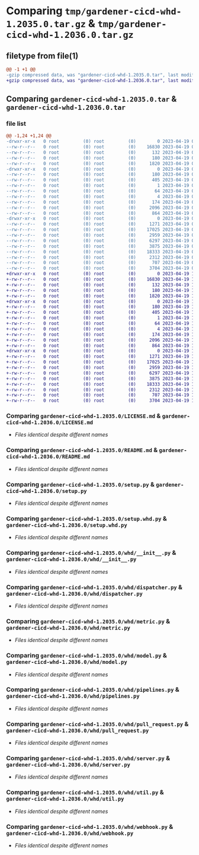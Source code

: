 # Comparing `tmp/gardener-cicd-whd-1.2035.0.tar.gz` & `tmp/gardener-cicd-whd-1.2036.0.tar.gz`

## filetype from file(1)

```diff
@@ -1 +1 @@
-gzip compressed data, was "gardener-cicd-whd-1.2035.0.tar", last modified: Wed Apr 19 09:52:34 2023, max compression
+gzip compressed data, was "gardener-cicd-whd-1.2036.0.tar", last modified: Wed Apr 19 12:00:51 2023, max compression
```

## Comparing `gardener-cicd-whd-1.2035.0.tar` & `gardener-cicd-whd-1.2036.0.tar`

### file list

```diff
@@ -1,24 +1,24 @@
-drwxr-xr-x   0 root         (0) root         (0)        0 2023-04-19 09:52:34.831926 gardener-cicd-whd-1.2035.0/
--rw-r--r--   0 root         (0) root         (0)    16830 2023-04-19 09:51:32.000000 gardener-cicd-whd-1.2035.0/LICENSE.md
--rw-r--r--   0 root         (0) root         (0)      132 2023-04-19 09:51:32.000000 gardener-cicd-whd-1.2035.0/NOTICE.md
--rw-r--r--   0 root         (0) root         (0)      180 2023-04-19 09:52:34.831926 gardener-cicd-whd-1.2035.0/PKG-INFO
--rw-r--r--   0 root         (0) root         (0)     1820 2023-04-19 09:51:32.000000 gardener-cicd-whd-1.2035.0/README.md
-drwxr-xr-x   0 root         (0) root         (0)        0 2023-04-19 09:52:34.827926 gardener-cicd-whd-1.2035.0/gardener_cicd_whd.egg-info/
--rw-r--r--   0 root         (0) root         (0)      180 2023-04-19 09:52:34.000000 gardener-cicd-whd-1.2035.0/gardener_cicd_whd.egg-info/PKG-INFO
--rw-r--r--   0 root         (0) root         (0)      405 2023-04-19 09:52:34.000000 gardener-cicd-whd-1.2035.0/gardener_cicd_whd.egg-info/SOURCES.txt
--rw-r--r--   0 root         (0) root         (0)        1 2023-04-19 09:52:34.000000 gardener-cicd-whd-1.2035.0/gardener_cicd_whd.egg-info/dependency_links.txt
--rw-r--r--   0 root         (0) root         (0)       64 2023-04-19 09:52:34.000000 gardener-cicd-whd-1.2035.0/gardener_cicd_whd.egg-info/requires.txt
--rw-r--r--   0 root         (0) root         (0)        4 2023-04-19 09:52:34.000000 gardener-cicd-whd-1.2035.0/gardener_cicd_whd.egg-info/top_level.txt
--rw-r--r--   0 root         (0) root         (0)      174 2023-04-19 09:52:34.831926 gardener-cicd-whd-1.2035.0/setup.cfg
--rw-r--r--   0 root         (0) root         (0)     2096 2023-04-19 09:51:32.000000 gardener-cicd-whd-1.2035.0/setup.py
--rw-r--r--   0 root         (0) root         (0)      864 2023-04-19 09:51:32.000000 gardener-cicd-whd-1.2035.0/setup.whd.py
-drwxr-xr-x   0 root         (0) root         (0)        0 2023-04-19 09:52:34.831926 gardener-cicd-whd-1.2035.0/whd/
--rw-r--r--   0 root         (0) root         (0)     1271 2023-04-19 09:51:32.000000 gardener-cicd-whd-1.2035.0/whd/__init__.py
--rw-r--r--   0 root         (0) root         (0)    17025 2023-04-19 09:51:32.000000 gardener-cicd-whd-1.2035.0/whd/dispatcher.py
--rw-r--r--   0 root         (0) root         (0)     2959 2023-04-19 09:51:32.000000 gardener-cicd-whd-1.2035.0/whd/metric.py
--rw-r--r--   0 root         (0) root         (0)     6297 2023-04-19 09:51:32.000000 gardener-cicd-whd-1.2035.0/whd/model.py
--rw-r--r--   0 root         (0) root         (0)     3875 2023-04-19 09:51:32.000000 gardener-cicd-whd-1.2035.0/whd/pipelines.py
--rw-r--r--   0 root         (0) root         (0)    18333 2023-04-19 09:51:32.000000 gardener-cicd-whd-1.2035.0/whd/pull_request.py
--rw-r--r--   0 root         (0) root         (0)     2312 2023-04-19 09:51:32.000000 gardener-cicd-whd-1.2035.0/whd/server.py
--rw-r--r--   0 root         (0) root         (0)      707 2023-04-19 09:51:32.000000 gardener-cicd-whd-1.2035.0/whd/util.py
--rw-r--r--   0 root         (0) root         (0)     3704 2023-04-19 09:51:32.000000 gardener-cicd-whd-1.2035.0/whd/webhook.py
+drwxr-xr-x   0 root         (0) root         (0)        0 2023-04-19 12:00:51.456726 gardener-cicd-whd-1.2036.0/
+-rw-r--r--   0 root         (0) root         (0)    16830 2023-04-19 11:59:57.000000 gardener-cicd-whd-1.2036.0/LICENSE.md
+-rw-r--r--   0 root         (0) root         (0)      132 2023-04-19 11:59:57.000000 gardener-cicd-whd-1.2036.0/NOTICE.md
+-rw-r--r--   0 root         (0) root         (0)      180 2023-04-19 12:00:51.456726 gardener-cicd-whd-1.2036.0/PKG-INFO
+-rw-r--r--   0 root         (0) root         (0)     1820 2023-04-19 11:59:57.000000 gardener-cicd-whd-1.2036.0/README.md
+drwxr-xr-x   0 root         (0) root         (0)        0 2023-04-19 12:00:51.452726 gardener-cicd-whd-1.2036.0/gardener_cicd_whd.egg-info/
+-rw-r--r--   0 root         (0) root         (0)      180 2023-04-19 12:00:51.000000 gardener-cicd-whd-1.2036.0/gardener_cicd_whd.egg-info/PKG-INFO
+-rw-r--r--   0 root         (0) root         (0)      405 2023-04-19 12:00:51.000000 gardener-cicd-whd-1.2036.0/gardener_cicd_whd.egg-info/SOURCES.txt
+-rw-r--r--   0 root         (0) root         (0)        1 2023-04-19 12:00:51.000000 gardener-cicd-whd-1.2036.0/gardener_cicd_whd.egg-info/dependency_links.txt
+-rw-r--r--   0 root         (0) root         (0)       64 2023-04-19 12:00:51.000000 gardener-cicd-whd-1.2036.0/gardener_cicd_whd.egg-info/requires.txt
+-rw-r--r--   0 root         (0) root         (0)        4 2023-04-19 12:00:51.000000 gardener-cicd-whd-1.2036.0/gardener_cicd_whd.egg-info/top_level.txt
+-rw-r--r--   0 root         (0) root         (0)      174 2023-04-19 12:00:51.456726 gardener-cicd-whd-1.2036.0/setup.cfg
+-rw-r--r--   0 root         (0) root         (0)     2096 2023-04-19 11:59:57.000000 gardener-cicd-whd-1.2036.0/setup.py
+-rw-r--r--   0 root         (0) root         (0)      864 2023-04-19 11:59:57.000000 gardener-cicd-whd-1.2036.0/setup.whd.py
+drwxr-xr-x   0 root         (0) root         (0)        0 2023-04-19 12:00:51.456726 gardener-cicd-whd-1.2036.0/whd/
+-rw-r--r--   0 root         (0) root         (0)     1271 2023-04-19 11:59:57.000000 gardener-cicd-whd-1.2036.0/whd/__init__.py
+-rw-r--r--   0 root         (0) root         (0)    17025 2023-04-19 11:59:57.000000 gardener-cicd-whd-1.2036.0/whd/dispatcher.py
+-rw-r--r--   0 root         (0) root         (0)     2959 2023-04-19 11:59:57.000000 gardener-cicd-whd-1.2036.0/whd/metric.py
+-rw-r--r--   0 root         (0) root         (0)     6297 2023-04-19 11:59:57.000000 gardener-cicd-whd-1.2036.0/whd/model.py
+-rw-r--r--   0 root         (0) root         (0)     3875 2023-04-19 11:59:57.000000 gardener-cicd-whd-1.2036.0/whd/pipelines.py
+-rw-r--r--   0 root         (0) root         (0)    18333 2023-04-19 11:59:57.000000 gardener-cicd-whd-1.2036.0/whd/pull_request.py
+-rw-r--r--   0 root         (0) root         (0)     2312 2023-04-19 11:59:57.000000 gardener-cicd-whd-1.2036.0/whd/server.py
+-rw-r--r--   0 root         (0) root         (0)      707 2023-04-19 11:59:57.000000 gardener-cicd-whd-1.2036.0/whd/util.py
+-rw-r--r--   0 root         (0) root         (0)     3704 2023-04-19 11:59:57.000000 gardener-cicd-whd-1.2036.0/whd/webhook.py
```

### Comparing `gardener-cicd-whd-1.2035.0/LICENSE.md` & `gardener-cicd-whd-1.2036.0/LICENSE.md`

 * *Files identical despite different names*

### Comparing `gardener-cicd-whd-1.2035.0/README.md` & `gardener-cicd-whd-1.2036.0/README.md`

 * *Files identical despite different names*

### Comparing `gardener-cicd-whd-1.2035.0/setup.py` & `gardener-cicd-whd-1.2036.0/setup.py`

 * *Files identical despite different names*

### Comparing `gardener-cicd-whd-1.2035.0/setup.whd.py` & `gardener-cicd-whd-1.2036.0/setup.whd.py`

 * *Files identical despite different names*

### Comparing `gardener-cicd-whd-1.2035.0/whd/__init__.py` & `gardener-cicd-whd-1.2036.0/whd/__init__.py`

 * *Files identical despite different names*

### Comparing `gardener-cicd-whd-1.2035.0/whd/dispatcher.py` & `gardener-cicd-whd-1.2036.0/whd/dispatcher.py`

 * *Files identical despite different names*

### Comparing `gardener-cicd-whd-1.2035.0/whd/metric.py` & `gardener-cicd-whd-1.2036.0/whd/metric.py`

 * *Files identical despite different names*

### Comparing `gardener-cicd-whd-1.2035.0/whd/model.py` & `gardener-cicd-whd-1.2036.0/whd/model.py`

 * *Files identical despite different names*

### Comparing `gardener-cicd-whd-1.2035.0/whd/pipelines.py` & `gardener-cicd-whd-1.2036.0/whd/pipelines.py`

 * *Files identical despite different names*

### Comparing `gardener-cicd-whd-1.2035.0/whd/pull_request.py` & `gardener-cicd-whd-1.2036.0/whd/pull_request.py`

 * *Files identical despite different names*

### Comparing `gardener-cicd-whd-1.2035.0/whd/server.py` & `gardener-cicd-whd-1.2036.0/whd/server.py`

 * *Files identical despite different names*

### Comparing `gardener-cicd-whd-1.2035.0/whd/util.py` & `gardener-cicd-whd-1.2036.0/whd/util.py`

 * *Files identical despite different names*

### Comparing `gardener-cicd-whd-1.2035.0/whd/webhook.py` & `gardener-cicd-whd-1.2036.0/whd/webhook.py`

 * *Files identical despite different names*

